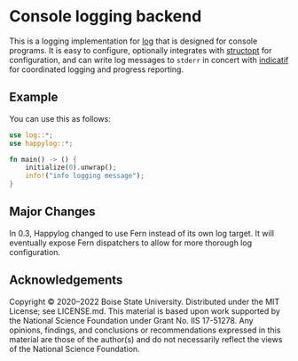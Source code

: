 # Console logging backend

This is a logging implementation for [log](https://docs.rs/log/) that is designed for console programs.
It is easy to configure, optionally integrates with [structopt](https://docs.rs/structopt/) for configuration,
and can write log messages to `stderr` in concert with [indicatif](https://docs.rs/indicatif/) for
coordinated logging and progress reporting.

## Example

You can use this as follows:

```rust
use log::*;
use happylog::*;

fn main() -> () {
    initialize(0).unwrap();
    info!("info logging message");
}
```

## Major Changes

In 0.3, Happylog changed to use Fern instead of its own log target.  It will
eventually expose Fern dispatchers to allow for more thorough log configuration.

## Acknowledgements

Copyright &copy; 2020–2022 Boise State University.  Distributed under the MIT
License; see LICENSE.md. This material is based upon work supported by the
National Science Foundation under Grant No. IIS 17-51278. Any opinions,
findings, and conclusions or recommendations expressed in this material are
those of the author(s) and do not necessarily reflect the views of the National
Science Foundation.

